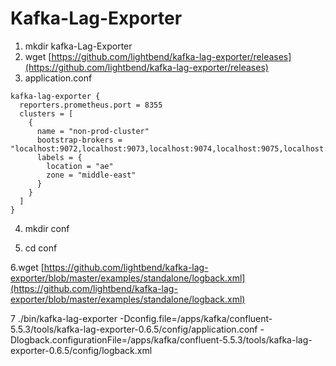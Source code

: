 # Kafka-Lag-Exporter

1. mkdir kafka-Lag-Exporter
2. wget [https://github.com/lightbend/kafka-lag-exporter/releases](https://github.com/lightbend/kafka-lag-exporter/releases)
3. application.conf

```text
kafka-lag-exporter {
  reporters.prometheus.port = 8355
  clusters = [
    {
      name = "non-prod-cluster"
      bootstrap-brokers = "localhost:9072,localhost:9073,localhost:9074,localhost:9075,localhost:9076"
      labels = {
        location = "ae"
        zone = "middle-east"
      }
    }
  ]
}
```

4. mkdir conf

5. cd conf

6.wget [https://github.com/lightbend/kafka-lag-exporter/blob/master/examples/standalone/logback.xml](https://github.com/lightbend/kafka-lag-exporter/blob/master/examples/standalone/logback.xml)

7 ./bin/kafka-lag-exporter  -Dconfig.file=/apps/kafka/confluent-5.5.3/tools/kafka-lag-exporter-0.6.5/config/application.conf  -Dlogback.configurationFile=/apps/kafka/confluent-5.5.3/tools/kafka-lag-exporter-0.6.5/config/logback.xml

